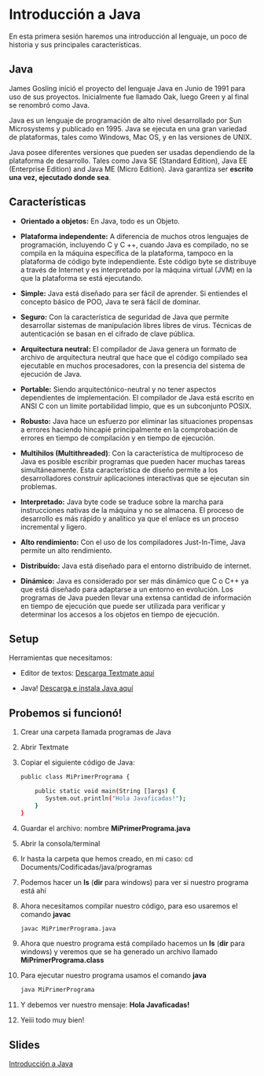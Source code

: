 Introducción a Java
===
En esta primera sesión haremos una introducción al lenguaje, un poco de historia y sus principales características.


Java
--

James Gosling inició el proyecto del lenguaje Java en Junio de 1991 para uso de sus proyectos. Inicialmente fue llamado Oak, luego Green y al final se renombró como Java.

Java es un lenguaje de programación de alto nivel desarrollado por Sun Microsystems y publicado en 1995. Java se ejecuta en una gran variedad de plataformas, tales como Windows, Mac OS, y en las versiones de UNIX.

Java posee diferentes versiones que pueden ser usadas dependiendo de la plataforma de desarrollo. Tales como Java SE (Standard Edition), Java EE (Enterprise Edition) and Java ME (Micro Edition). Java garantiza ser **escrito una vez, ejecutado donde sea**.


Características
--

* **Orientado a objetos:** En Java, todo es un Objeto.

* **Plataforma independente:** A diferencia de muchos otros lenguajes de programación, incluyendo C y C ++, cuando Java es compilado, no se compila en la máquina específica de la plataforma, tampoco en la plataforma de código byte independiente. Este código byte se distribuye a través de Internet y es interpretado por la máquina virtual (JVM) en la que la plataforma se está ejecutando.

* **Simple:** Java está diseñado para ser fácil de aprender. Si entiendes el concepto básico de POO, Java te será fácil de dominar.

* **Seguro:** Con la característica de seguridad de Java que permite desarrollar sistemas de manipulación libres libres de virus. Técnicas de autenticación se basan en el cifrado de clave pública.

* **Arquitectura neutral:** El compilador de Java genera un formato de archivo de arquitectura neutral que hace que el código compilado sea ejecutable en muchos procesadores, con la presencia del sistema de ejecución de Java.

* **Portable:** Siendo arquitectónico-neutral y no tener aspectos dependientes de implementación. El compilador de Java está escrito en ANSI C con un límite portabilidad limpio, que es un subconjunto POSIX.

* **Robusto:** Java hace un esfuerzo por eliminar las situaciones propensas a errores haciendo hincapié principalmente en la comprobación de errores en tiempo de compilación y en tiempo de ejecución.

* **Multihilos (Multithreaded)**: Con la característica de multiproceso de Java es posible escribir programas que pueden hacer muchas tareas simultáneamente. Esta característica de diseño permite a los desarrolladores construir aplicaciones interactivas que se ejecutan sin problemas.

* **Interpretado:** Java byte code se traduce sobre la marcha para instrucciones nativas de la máquina y no se almacena. El proceso de desarrollo es más rápido y analítico ya que el enlace es un proceso incremental y ligero.

* **Alto rendimiento:** Con el uso de los compiladores Just-In-Time, Java permite un alto rendimiento.

* **Distribuído:** Java está diseñado para el entorno distribuido de internet.

* **Dinámico:** Java es considerado por ser más dinámico que C o C++ ya que está diseñado para adaptarse a un entorno en evolución. Los programas de Java pueden llevar una extensa cantidad de información en tiempo de ejecución que puede ser utilizada para verificar y determinar los accesos a los objetos en tiempo de ejecución.


Setup
--

Herramientas que necesitamos:

* Editor de textos: [Descarga Textmate aquí](http://www.sublimetext.com/)

* Java! [Descarga e instala Java aquí](http://www.java.com/en/download/help/download_options.xml)


Probemos si funcionó!
--

1. Crear una carpeta llamada programas de Java

2. Abrir Textmate

3. Copiar el siguiente código de Java:

    ```bash
    public class MiPrimerPrograma {

        public static void main(String []args) {
           System.out.println("Hola Javaficadas!");
        }
    }
    ```

4. Guardar el archivo: nombre **MiPrimerPrograma.java**

3. Abrir la consola/terminal

4. Ir hasta la carpeta que hemos creado, en mi caso: cd Documents/Codificadas/java/programas

5. Podemos hacer un **ls** (**dir** para windows) para ver si nuestro programa está ahí

6. Ahora necesitamos compilar nuestro código, para eso usaremos el comando **javac**

    ```bash
    javac MiPrimerPrograma.java
    ```
7. Ahora que nuestro programa está compilado hacemos un **ls** (**dir** para windows) y veremos que se ha generado un archivo llamado **MiPrimerPrograma.class**

8. Para ejecutar nuestro programa usamos el comando **java**

    ```bash
    java MiPrimerPrograma
    ```

9. Y debemos ver nuestro mensaje: **Hola Javaficadas!**

10. Yeiii todo muy bien!


Slides
--

[Introducción a Java](https://www.haikudeck.com/javaficadas-education-presentation-2wxTF3Fqb7)